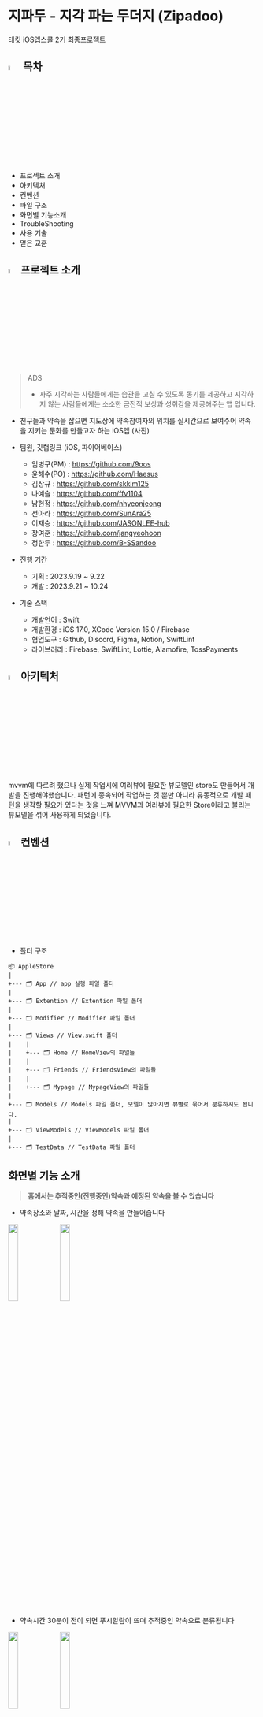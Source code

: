 # 지파두 - 지각 파는 두더지 (Zipadoo)
테킷 iOS앱스쿨 2기 최종프로젝트


## <img width = "5%" src = "https://github.com/APPSCHOOL3-iOS/final-zipadoo/assets/102401977/6785967f-2630-4cd4-95ab-634833cd2d51"/> 목차

- 프로젝트 소개
- 아키텍처
- 컨벤션
- 파일 구조
- 화면별 기능소개
- TroubleShooting
- 사용 기술
- 얻은 교훈


## <img width = "5%" src = "https://github.com/APPSCHOOL3-iOS/final-zipadoo/assets/102401977/6785967f-2630-4cd4-95ab-634833cd2d51"/>프로젝트 소개
> ADS
>  - 자주 지각하는 사람들에게는 습관을 고칠 수 있도록 동기를 제공하고 
> 지각하지 않는 사람들에게는 소소한 금전적 보상과 성취감을 제공해주는 앱 입니다.

- 친구들과 약속을 잡으면 지도상에 약속참여자의 위치를 실시간으로 보여주어 약속을 지키는 문화를 만들고자 하는 iOS앱
(사진)
- 팀원, 깃헙링크
  (iOS, 파이어베이스)
  - 임병구(PM) : https://github.com/9oos
  - 윤해수(PO) : https://github.com/Haesus
  - 김상규 : https://github.com/skkim125
  - 나예슬 : https://github.com/ffv1104
  - 남현정 : https://github.com/nhyeonjeong
  - 선아라 : https://github.com/SunAra25
  - 이재승 : https://github.com/JASONLEE-hub
  - 장여훈 : https://github.com/jangyeohoon
  - 정한두 : https://github.com/B-SSandoo
 
- 진행 기간
  - 기획 : 2023.9.19 ~ 9.22
  - 개발 : 2023.9.21 ~ 10.24

- 기술 스택
    - 개발언어 : Swift
    - 개발환경 : iOS 17.0, XCode Version 15.0 / Firebase
    - 협업도구 : Github, Discord, Figma, Notion, SwiftLint
    - 라이브러리 : Firebase, SwiftLint, Lottie, Alamofire, TossPayments


## <img width = "5%" src = "https://github.com/APPSCHOOL3-iOS/final-zipadoo/assets/102401977/6785967f-2630-4cd4-95ab-634833cd2d51"/>아키텍처

mvvm에 따르려 했으나 실제 작업시에 여러뷰에 필요한 뷰모델인 store도 만들어서 개발을 진행해야했습니다.
패턴에 종속되어 작업하는 것 뿐만 아니라 유동적으로 개발 패턴을 생각할 필요가 있다는 것을 느껴 MVVM과 여러뷰에 필요한 Store이라고 불리는 뷰모델을 섞어 사용하게 되었습니다.

## <img width = "5%" src = "https://github.com/APPSCHOOL3-iOS/final-zipadoo/assets/102401977/6785967f-2630-4cd4-95ab-634833cd2d51"/>컨벤션
- 폴더 구조
```
📦 AppleStore
|
+--- 🗂 App // app 실행 파일 폴더
|
+--- 🗂 Extention // Extention 파일 폴더
|
+--- 🗂 Modifier // Modifier 파일 폴더
|
+--- 🗂 Views // View.swift 폴더
|    |
|    +--- 🗂 Home // HomeView의 파일들
|    |
|    +--- 🗂 Friends // FriendsView의 파일들
|    |
|    +--- 🗂 Mypage // MypageView의 파일들
|
+--- 🗂 Models // Models 파일 폴더, 모델이 많아지면 뷰별로 묶어서 분류하셔도 됩니다.
|
+--- 🗂 ViewModels // ViewModels 파일 폴더
|
+--- 🗂 TestData // TestData 파일 폴더
```

## 화면별 기능 소개

> **홈에서는 추적중인(진행중인)약속과 예정된 약속을 볼 수 있습니다**
- 약속장소와 날짜, 시간을 정해 약속을 만들어줍니다
<img width = "20%" src = "https://github.com/APPSCHOOL3-iOS/final-zipadoo/assets/102401977/9b77f4da-b1ee-4270-8483-c5e7eac4fba5"/>
<img width = "20%" src = "https://github.com/APPSCHOOL3-iOS/final-zipadoo/assets/102401977/3f696b72-9987-471b-aefc-87403b91d5c9"/>



- 약속시간 30분이 전이 되면 푸시알람이 뜨며 추적중인 약속으로 분류됩니다
<img width = "20%" src = "https://github.com/APPSCHOOL3-iOS/final-zipadoo/assets/102401977/4ef69c8c-fa3f-4107-ba11-d01ae381a9a6"/>
<img width = "20%" src = "https://github.com/APPSCHOOL3-iOS/final-zipadoo/assets/102401977/b714a928-f377-446f-b941-31d02efa90d7"/>

- 추적중인 약속을 들어가면 친구들의 위치를 실시간으로 확인할 수 있으며 도착하면 알람이 뜹니다
<img width = "20%" src = "https://github.com/APPSCHOOL3-iOS/final-zipadoo/assets/102401977/1801a698-c3c2-4069-8baa-61991b4e073f"/>
<img width = "20%" src = "https://github.com/APPSCHOOL3-iOS/final-zipadoo/assets/102401977/e5e0b553-cbe1-4625-8026-953f921d61f5"/>
<img width = "20%" src = "https://github.com/APPSCHOOL3-iOS/final-zipadoo/assets/102401977/83b13436-3e1d-47a0-bc54-3b5011646746"/><br/><br/>



> **친구탭바에서는 친구목록과 요청이들어온 친구목록을 확인할 수 있습니다**
- 친구는 밀어서 삭제 가능하며 친구요청은 수락/거절이 가능합니다
- 친구요청이 들어온 수는 친구탭바의 뱃지로도 확인할 수 있습니다
<img width = "20%" src = "https://github.com/APPSCHOOL3-iOS/final-zipadoo/assets/102401977/c93cf247-2e17-44a1-abfc-00fb063cd916"/>
<img width = "20%" src = "https://github.com/APPSCHOOL3-iOS/final-zipadoo/assets/102401977/6c39892c-6bf0-4320-be2b-fc612c060652"/>
<img width = "20%" src = "https://github.com/APPSCHOOL3-iOS/final-zipadoo/assets/102401977/ac72d458-e748-4bd7-aa74-5595706c058e"/>


- 친구추가는 닉네임으로 가능합니다
<img width = "20%" src = "https://github.com/APPSCHOOL3-iOS/final-zipadoo/assets/102401977/163f13f5-d353-4653-9e57-71601f757a9b"/>


> **마이페이지에서는 나의 지각비율과 지난약속목록을 확인할 수 있습니다**
- 지각 횟수 및 감자(포인트) 현황 확인할 수 있습니다.
- 토스페이를 통해 캐시를 충전할 수 있습니다.
- 회원정보 수정을 통해 정보 수정이 가능합니다
<img width = "20%" src = "https://github.com/APPSCHOOL3-iOS/final-zipadoo/assets/52594310/9f3a45f9-5f70-48b6-8669-75400dc48419"/>
<img width = "20%" src = "https://github.com/APPSCHOOL3-iOS/final-zipadoo/assets/52594310/00c4aa46-40f1-4efa-88b6-c6f21078594d"/>
<img width = "20%" src = "https://github.com/APPSCHOOL3-iOS/final-zipadoo/assets/52594310/b505a2da-870f-44f1-8828-bca1ddf3306e"/>
<img width = "20%" src = "https://github.com/APPSCHOOL3-iOS/final-zipadoo/assets/52594310/00f93941-75fc-47a2-9f72-93b4f5340d09"/>
<img width = "20%" src = "https://github.com/APPSCHOOL3-iOS/final-zipadoo/assets/52594310/2f0bfbd5-3b3d-4680-aee0-19ad1cd1f337"/>
<img width = "20%" src = "https://github.com/APPSCHOOL3-iOS/final-zipadoo/assets/52594310/10be68d0-4cb3-4ba7-b424-e8a83590c93a"/>
<img width = "20%" src = "https://github.com/APPSCHOOL3-iOS/final-zipadoo/assets/52594310/5d15c5ee-1c59-4fc9-b984-567539abeb48"/>


- 지난 약속에서는 추적이 끝난 약속을 최근에 종료된 순으로 확인할 수 있습니다.
- 한 페이지에 10개의 약속이 노출되고, 최대 50개의 지난약속을 볼 수 있습니다.
- 지난약속을 누르면 친구들이 얼마나 일찍/늦게 도착했는지, 몇등으로 도착했는지 결과가 나옵니다.
<img width = "20%" src = "https://github.com/APPSCHOOL3-iOS/final-zipadoo/assets/102401977/affa0684-389c-43dd-bb18-a5f425cfd1e7"/>


##  <img width = "5%" src = "https://github.com/APPSCHOOL3-iOS/final-zipadoo/assets/102401977/6785967f-2630-4cd4-95ab-634833cd2d51"/>Trouble Shooting

> 1. 지도
- 참여자의 위치정보와 개인정보를 같이 가져와야했던 문제
 -> https://github.com/APPSCHOOL3-iOS/final-zipadoo/issues/216<br>
  친구들의 현재 위치와
- 현재위치를 가져올때 뷰가 그려지기 전에 그려와지는 문제 -> 

> 2. 위젯
- 앱 데이터 공유하기 문제
- 위젯에서 navigationLink 영역 설정 문제
  -> https://github.com/APPSCHOOL3-iOS/final-zipadoo/issues/244
  -> https://github.com/APPSCHOOL3-iOS/final-zipadoo/pull/288

> 로티 애니메이션
- 

> 3. 그 외
 - 약속 리스트 참여자 프로필 노출-> https://github.com/APPSCHOOL3-iOS/final-zipadoo/pull/322<br/>
   약속리스트 약속마다 참여자의 프로필 사진이 겹쳐지도록 뜨게 하고 싶었지만 모든 카드가 똑같이 뜨는 오류가 있었습니다. HomeMainView에서 프로필이미지를 하나하나 패치 해와야했고 이를 뷰에 카드마다 다르게 그려줘야 했는데 카드뷰를 func promiseListCell함수로 빼서 진행했더니 계속 난항이었습니다. 이후 프로필 이미지 경로배열이 저장된 class를 카드마다 생성해주는 것으로 바꿨지만 하나의 struct안에서 여러번 class LocationStore을 초기화해 만들어 주는것에 주의표시가 떴습니다. 그래서 아예 카드뷰를 struct PromiseListCell로 하나 만들어서 생성했고 내부 onappear메서드로 이미지들을 불러와 해결했습니다. 막상 해결하고 보니 꼬아서 생각해 벌어진 이슈였지만, 코드를 짜면서 느낀 점이 많아 트러블슈팅으로 넣게 되었습니다.
      

  


